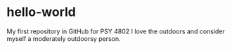 # hello-world
My first repository in GitHub for PSY 4802
I love the outdoors and consider myself a moderately outdoorsy person.
